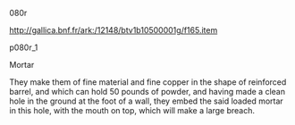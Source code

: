 080r

http://gallica.bnf.fr/ark:/12148/btv1b10500001g/f165.item

p080r_1

Mortar

They make them of fine material and fine copper in the  shape of reinforced barrel, and which can hold 50 pounds of powder, and having made a clean hole in the ground at the foot of a wall, they embed the said loaded mortar in this hole, with the mouth on top, which will make a large breach.

